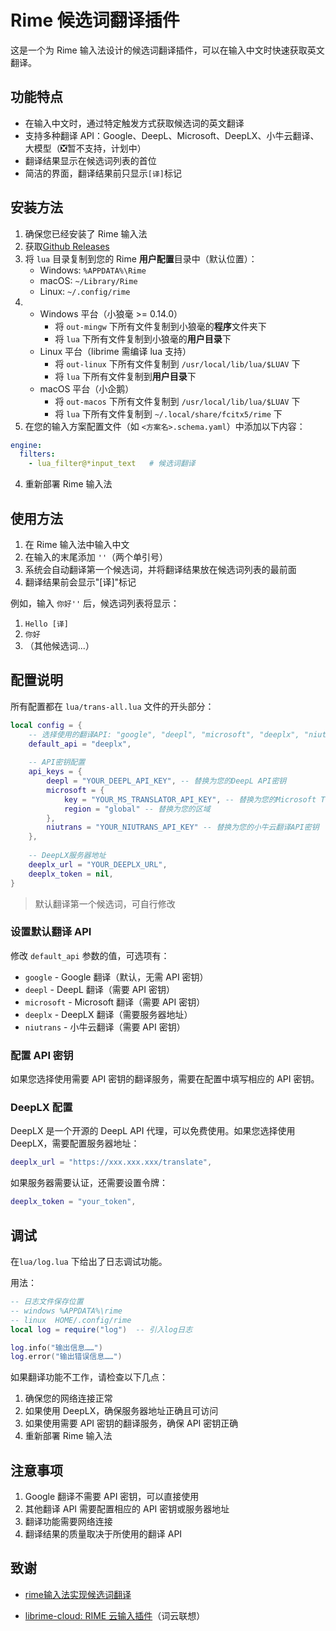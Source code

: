 # Rime 候选词翻译插件

这是一个为 Rime 输入法设计的候选词翻译插件，可以在输入中文时快速获取英文翻译。



## 功能特点

- 在输入中文时，通过特定触发方式获取候选词的英文翻译
- 支持多种翻译 API：Google、DeepL、Microsoft、DeepLX、小牛云翻译、大模型（❎暂不支持，计划中）
- 翻译结果显示在候选词列表的首位
- 简洁的界面，翻译结果前只显示`[译]`标记

## 安装方法

1. 确保您已经安装了 Rime 输入法
2. 获取[Github Releases](https://github.com/3q-u/rime-trans/releases)
3. 将 `lua` 目录复制到您的 Rime **用户配置**目录中（默认位置）：
   - Windows: `%APPDATA%\Rime`
   - macOS: `~/Library/Rime`
   - Linux: `~/.config/rime`
4. - Windows 平台（小狼毫 >= 0.14.0）
     - 将 `out-mingw` 下所有文件复制到小狼毫的**程序**文件夹下
     - 将 `lua` 下所有文件复制到小狼毫的**用户目录**下
   - Linux 平台（librime 需编译 lua 支持）
     - 将 `out-linux` 下所有文件复制到 `/usr/local/lib/lua/$LUAV` 下
     - 将 `lua` 下所有文件复制到**用户目录**下
   - macOS 平台（小企鹅）
     - 将 `out-macos` 下所有文件复制到 `/usr/local/lib/lua/$LUAV` 下
     - 将 `lua` 下所有文件复制到 `~/.local/share/fcitx5/rime` 下
5. 在您的输入方案配置文件（如 `<方案名>.schema.yaml`）中添加以下内容：

```yaml
engine:
  filters:
    - lua_filter@*input_text   # 候选词翻译
```

4. 重新部署 Rime 输入法

## 使用方法

1. 在 Rime 输入法中输入中文
2. 在输入的末尾添加 `''`（两个单引号）
3. 系统会自动翻译第一个候选词，并将翻译结果放在候选词列表的最前面
4. 翻译结果前会显示"[译]"标记

例如，输入 `你好''` 后，候选词列表将显示：
1. `Hello [译]`
2. `你好`
3. （其他候选词...）

## 配置说明

所有配置都在 `lua/trans-all.lua` 文件的开头部分：

```lua
local config = {
    -- 选择使用的翻译API: "google", "deepl", "microsoft", "deeplx", "niutrans"
    default_api = "deeplx",
    
    -- API密钥配置
    api_keys = {
        deepl = "YOUR_DEEPL_API_KEY", -- 替换为您的DeepL API密钥
        microsoft = {
            key = "YOUR_MS_TRANSLATOR_API_KEY", -- 替换为您的Microsoft Translator API密钥
            region = "global" -- 替换为您的区域
        },
        niutrans = "YOUR_NIUTRANS_API_KEY" -- 替换为您的小牛云翻译API密钥
    },
    
    -- DeepLX服务器地址
    deeplx_url = "YOUR_DEEPLX_URL",
    deeplx_token = nil,
}
```

> 默认翻译第一个候选词，可自行修改

### 设置默认翻译 API

修改 `default_api` 参数的值，可选项有：
- `google` - Google 翻译（默认，无需 API 密钥）
- `deepl` - DeepL 翻译（需要 API 密钥）
- `microsoft` - Microsoft 翻译（需要 API 密钥）
- `deeplx` - DeepLX 翻译（需要服务器地址）
- `niutrans` - 小牛云翻译（需要 API 密钥）

### 配置 API 密钥

如果您选择使用需要 API 密钥的翻译服务，需要在配置中填写相应的 API 密钥。

### DeepLX 配置

DeepLX 是一个开源的 DeepL API 代理，可以免费使用。如果您选择使用 DeepLX，需要配置服务器地址：

```lua
deeplx_url = "https://xxx.xxx.xxx/translate",
```

如果服务器需要认证，还需要设置令牌：

```lua
deeplx_token = "your_token",
```

## 调试

在`lua/log.lua` 下给出了日志调试功能。

用法：

```lua
-- 日志文件保存位置
-- windows %APPDATA%\rime
-- linux  HOME/.config/rime
local log = require("log")  -- 引入log日志

log.info("输出信息……")
log.error("输出错误信息……")
```

如果翻译功能不工作，请检查以下几点：

1. 确保您的网络连接正常
2. 如果使用 DeepLX，确保服务器地址正确且可访问
3. 如果使用需要 API 密钥的翻译服务，确保 API 密钥正确
4. 重新部署 Rime 输入法

## 注意事项

1. Google 翻译不需要 API 密钥，可以直接使用
2. 其他翻译 API 需要配置相应的 API 密钥或服务器地址
3. 翻译功能需要网络连接
4. 翻译结果的质量取决于所使用的翻译 API

## 致谢

- [rime输入法实现候选词翻译](https://github.com/MrStrangerYang/simonLua)

- [librime-cloud: RIME 云输入插件](https://github.com/hchunhui/librime-cloud)（词云联想）